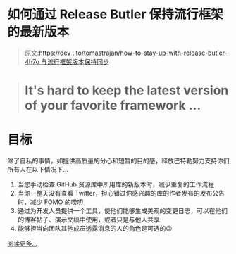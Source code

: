 # 如何通过 Release Butler 保持流行框架的最新版本

> 原文:[https://dev . to/tomastrajan/how-to-stay-up-with-release-butler-4h7o 与流行框架版本保持同步](https://dev.to/tomastrajan/how-to-stay-up-to-date-with-releases-of-popular-frameworks-with-release-butler-4h7o)

> # It's hard to keep the latest version of your favorite framework …

# [](#the-goals)目标

除了自私的事情，如提供高质量的分心和短暂的目的感，释放巴特勒努力支持你们所有人在以下情况下…

1.  当您手动检查 GitHub 资源库中所用库的新版本时，减少重复的工作流程
2.  当你一整天没有查看 Twitter，担心错过你感兴趣的库的作者发布的发布公告时，减少 FOMO 的唠叨
3.  通过为开发人员提供一个工具，使他们能够生成美观的变更日志，可以在他们的博客帖子、演示文稿中使用，或者只是与他人共享
4.  能够担当向团队其他成员透露消息的人的角色是可选的😉

[阅读更多...](https://medium.com/@tomastrajan/how-to-stay-up-to-date-with-releases-of-popular-frontend-frameworks-with-twitter-bot-release-butler-86af7b734706)